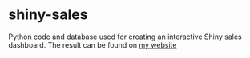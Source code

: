 # shiny-sales
Python code and database used for creating an interactive Shiny sales dashboard.
The result can be found on <a href = 'https://sameerrayner.com/portfolio/shiny'>my website</a>
